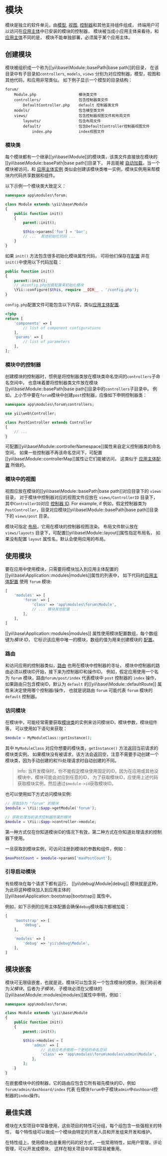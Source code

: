 模块
=======

模块是独立的软件单元，由[模型](structure-models.md), [视图](structure-views.md),
[控制器](structure-controllers.md)和其他支持组件组成，
终端用户可以访问在[应用主体](structure-applications.md)中已安装的模块的控制器，
模块被当成小应用主体来看待，和[应用主体](structure-applications.md)不同的是，
模块不能单独部署，必须属于某个应用主体。


## 创建模块 <span id="creating-modules"></span>

模块被组织成一个称为[[yii\base\Module::basePath|base path]]的目录，
在该目录中有子目录如`controllers`, `models`, `views` 分别为对应控制器，模型，视图和其他代码，和应用非常类似。
如下例子显示一个模型的目录结构：

```
forum/
    Module.php                   模块类文件
    controllers/                 包含控制器类文件
        DefaultController.php    default 控制器类文件
    models/                      包含模型类文件
    views/                       包含控制器视图文件和布局文件
        layouts/                 包含布局文件
        default/                 包含DefaultController控制器视图文件
            index.php            index视图文件
```


### 模块类 <span id="module-classes"></span>

每个模块都有一个继承[[yii\base\Module]]的模块类，该类文件直接放在模块的[[yii\base\Module::basePath|base path]]目录下，
并且能被 [自动加载](concept-autoloading.md)。当一个模块被访问，和 [应用主体实例](structure-applications.md)
类似会创建该模块类唯一实例，模块实例用来帮模块内代码共享数据和组件。

以下示例一个模块类大致定义：

```php
namespace app\modules\forum;

class Module extends \yii\base\Module
{
    public function init()
    {
        parent::init();

        $this->params['foo'] = 'bar';
        // ...  其他初始化代码 ...
    }
}
```

如果 `init()` 方法包含很多初始化模块属性代码，
可将他们保存在[配置](concept-configurations.md) 并在`init()`中使用以下代码加载：

```php
public function init()
{
    parent::init();
    // 从config.php加载配置来初始化模块
    \Yii::configure($this, require __DIR__ . '/config.php');
}
```

`config.php`配置文件可能包含以下内容，类似[应用主体配置](structure-applications.md#application-configurations).

```php
<?php
return [
    'components' => [
        // list of component configurations
    ],
    'params' => [
        // list of parameters
    ],
];
```


### 模块中的控制器 <span id="controllers-in-modules"></span>

创建模块的控制器时，惯例是将控制器类放在模块类命名空间的`controllers`子命名空间中，
也意味着要将控制器类文件放在模块[[yii\base\Module::basePath|base path]]目录中的`controllers`子目录中。
例如，上小节中要在`forum`模块中创建`post`控制器，应像如下申明控制器类：

```php
namespace app\modules\forum\controllers;

use yii\web\Controller;

class PostController extends Controller
{
    // ...
}
```

可配置[[yii\base\Module::controllerNamespace]]属性来自定义控制器类的命名空间，
如果一些控制器不再该命名空间下，可配置[[yii\base\Module::controllerMap]]属性让它们能被访问，
这类似于 [应用主体配置](structure-applications.md#controller-map) 所做的。


### 模块中的视图 <span id="views-in-modules"></span>

视图应放在模块的[[yii\base\Module::basePath|base path]]对应目录下的 `views` 目录，
对于模块中控制器对应的视图文件应放在 `views/ControllerID` 目录下，
其中`ControllerID`对应 [控制器 ID](structure-controllers.md#routes). For example, if
例如，假定控制器类为`PostController`，目录对应模块[[yii\base\Module::basePath|base path]]目录下的 `views/post` 目录。

模块可指定 [布局](structure-views.md#layouts)，它用在模块的控制器视图渲染。
布局文件默认放在 `views/layouts` 目录下，可配置[[yii\base\Module::layout]]属性指定布局名，
如果没有配置 `layout` 属性名，默认会使用应用的布局。


## 使用模块 <span id="using-modules"></span>

要在应用中使用模块，只需要将模块加入到应用主体配置的[[yii\base\Application::modules|modules]]属性的列表中，
如下代码的[应用主体配置](structure-applications.md#application-configurations) 使用 `forum` 模块:

```php
[
    'modules' => [
        'forum' => [
            'class' => 'app\modules\forum\Module',
            // ... 模块其他配置 ...
        ],
    ],
]
```

[[yii\base\Application::modules|modules]] 属性使用模块配置数组，每个数组键为*模块 ID*，
它标识该应用中唯一的模块，数组的值为用来创建模块的 [配置](concept-configurations.md)。


### 路由 <span id="routes"></span>

和访问应用的控制器类似，[路由](structure-controllers.md#routes) 也用在模块中控制器的寻址，
模块中控制器的路由必须以模块ID开始，接下来为控制器ID和操作ID。
例如，假定应用使用一个名为 `forum` 模块，路由`forum/post/index` 代表模块中 `post` 控制器的 `index` 操作，
如果路由只包含模块ID，默认为 `default` 的[[yii\base\Module::defaultRoute]] 属性来决定使用哪个控制器/操作，
也就是说路由 `forum` 可能代表 `forum` 模块的 `default` 控制器。


### 访问模块 <span id="accessing-modules"></span>

在模块中，可能经常需要获取[模块类](#module-classes)的实例来访问模块ID，模块参数，模块组件等，
可以使用如下语句来获取：

```php
$module = MyModuleClass::getInstance();
```

其中 `MyModuleClass` 对应你想要的模块类，`getInstance()` 方法返回当前请求的模块类实例，
如果模块没有被请求，该方法会返回空，注意不需要手动创建一个模块类，因为手动创建的和Yii处理请求时自动创建的不同。

> Info: 当开发模块时，你不能假定模块使用固定的ID，因为在应用或其他没模块中，模块可能会对应到任意的ID，
  为了获取模块ID，应使用上述代码获取模块实例，然后通过`$module->id`获取模块ID。

也可以使用如下方式访问模块实例:

```php
// 获取ID为 "forum" 的模块
$module = \Yii::$app->getModule('forum');

// 获取处理当前请求控制器所属的模块
$module = \Yii::$app->controller->module;
```

第一种方式仅在你知道模块ID的情况下有效，第二种方式在你知道处理请求的控制器下使用。

一旦获取到模块实例，可访问注册到模块的参数和组件，例如：

```php
$maxPostCount = $module->params['maxPostCount'];
```


### 引导启动模块 <span id="bootstrapping-modules"></span>

有些模块在每个请求下都有运行， [[yii\debug\Module|debug]] 模块就是这种，
为此将这种模块加入到应用主体的 [[yii\base\Application::bootstrap|bootstrap]] 属性中。

例如，如下示例的应用主体配置会确保`debug`模块每次都被加载：

```php
[
    'bootstrap' => [
        'debug',
    ],

    'modules' => [
        'debug' => 'yii\debug\Module',
    ],
]
```


## 模块嵌套 <span id="nested-modules"></span>

模块可无限级嵌套，也就是说，模块可以包含另一个包含模块的模块，我们称前者为*父模块*，后者为*子模块*，
子模块必须在父模块的[[yii\base\Module::modules|modules]]属性中申明，例如：

```php
namespace app\modules\forum;

class Module extends \yii\base\Module
{
    public function init()
    {
        parent::init();

        $this->modules = [
            'admin' => [
                // 此处应考虑使用一个更短的命名空间
                'class' => 'app\modules\forum\modules\admin\Module',
            ],
        ];
    }
}
```

在嵌套模块中的控制器，它的路由应包含它所有祖先模块的ID，例如`forum/admin/dashboard/index` 代表
在模块`forum`中子模块`admin`中`dashboard`控制器的`index`操作。


## 最佳实践 <span id="best-practices"></span>

模块在大型项目中常备使用，这些项目的特性可分组，每个组包含一些强相关的特性，
每个特性组可以做成一个模块由特定的开发人员和开发组来开发和维护。

在特性组上，使用模块也是重用代码的好方式，一些常用特性，如用户管理，评论管理，可以开发成模块，
这样在相关项目中非常容易被重用。
